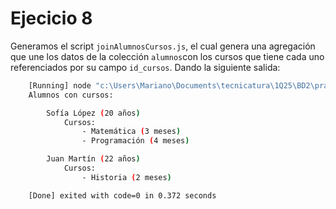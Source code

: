 # Ejecicio 8

Generamos el script `joinAlumnosCursos.js`, el cual genera una agregación que une los datos de la colección `alumnos`con los cursos que tiene cada uno referenciados por su campo `id_cursos`. Dando la siguiente salida:

```bash
    [Running] node "c:\Users\Mariano\Documents\tecnicatura\1Q25\BD2\practicos\tp2\ejer8\joinAlumnosCursos.js"
    Alumnos con cursos:

        Sofía López (20 años)
            Cursos:
                - Matemática (3 meses)
                - Programación (4 meses)

        Juan Martín (22 años)
            Cursos:
                - Historia (2 meses)

    [Done] exited with code=0 in 0.372 seconds
```
